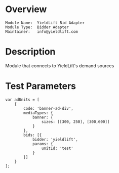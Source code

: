 # Overview

```
Module Name:  YieldLift Bid Adapter
Module Type:  Bidder Adapter
Maintainer:   info@yieldlift.com
```

# Description

Module that connects to YieldLift's demand sources

# Test Parameters
```
var adUnits = [
    {
        code: 'banner-ad-div',
        mediaTypes: {
            banner: {
                sizes: [[300, 250], [300,600]]
            }
        },
        bids: [{
            bidder: 'yieldlift',
            params: {
                unitId: 'test'
            }
        }]
    }
];
```
